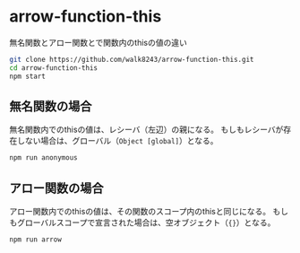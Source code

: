 # arrow-function-this
無名関数とアロー関数とで関数内のthisの値の違い

```.sh
git clone https://github.com/walk8243/arrow-function-this.git
cd arrow-function-this
npm start
```

## 無名関数の場合
無名関数内でのthisの値は、レシーバ（左辺）の親になる。
もしもレシーバが存在しない場合は、グローバル（`Object [global]`）となる。

```.sh
npm run anonymous
```

## アロー関数の場合
アロー関数内でのthisの値は、その関数のスコープ内のthisと同じになる。
もしもグローバルスコープで宣言された場合は、空オブジェクト（`{}`）となる。

```.sh
npm run arrow
```
